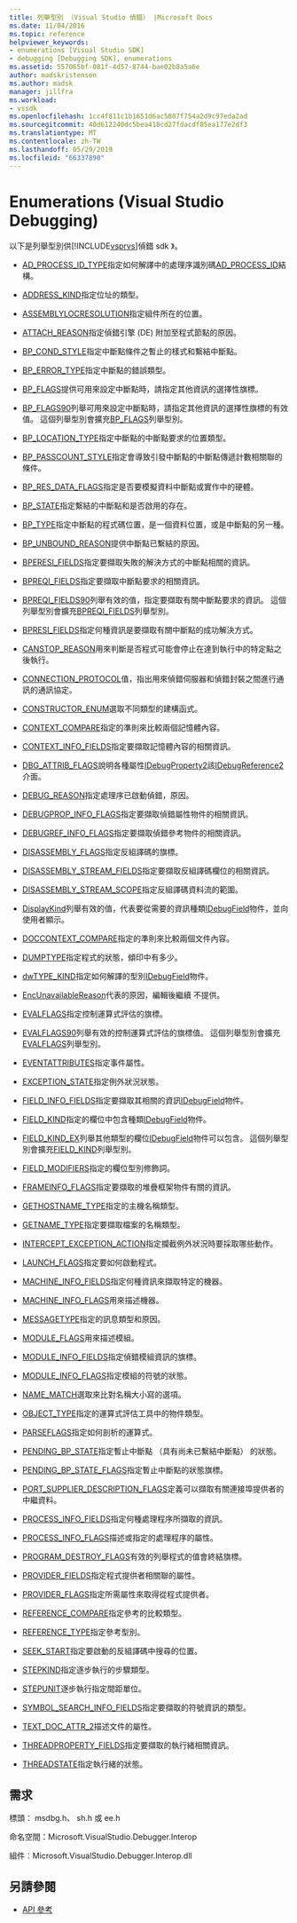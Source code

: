 ```yaml
---
title: 列舉型別 （Visual Studio 偵錯） |Microsoft Docs
ms.date: 11/04/2016
ms.topic: reference
helpviewer_keywords:
- enumerations [Visual Studio SDK]
- debugging [Debugging SDK], enumerations
ms.assetid: 557065bf-081f-4d57-8744-bae02b8a5a6e
author: madskristensen
ms.author: madsk
manager: jillfra
ms.workload:
- vssdk
ms.openlocfilehash: 1cc4f811c1b1651d6ac5807f754a2d9c97eda2ad
ms.sourcegitcommit: 40d612240dc5bea418cd27fdacdf85ea177e2df3
ms.translationtype: MT
ms.contentlocale: zh-TW
ms.lasthandoff: 05/29/2019
ms.locfileid: "66337890"
---
```

# <a name="enumerations-visual-studio-debugging"></a>Enumerations (Visual Studio Debugging)
以下是列舉型別供[!INCLUDE[vsprvs](../../../code-quality/includes/vsprvs_md.md)]偵錯 sdk 》。

- [AD_PROCESS_ID_TYPE](../../../extensibility/debugger/reference/ad-process-id-type.md)指定如何解譯中的處理序識別碼[AD_PROCESS_ID](../../../extensibility/debugger/reference/ad-process-id.md)結構。

- [ADDRESS_KIND](../../../extensibility/debugger/reference/address-kind.md)指定位址的類型。

- [ASSEMBLYLOCRESOLUTION](../../../extensibility/debugger/reference/assemblylocresolution.md)指定組件所在的位置。

- [ATTACH_REASON](../../../extensibility/debugger/reference/attach-reason.md)指定偵錯引擎 (DE) 附加至程式節點的原因。

- [BP_COND_STYLE](../../../extensibility/debugger/reference/bp-cond-style.md)指定中斷點條件之暫止的樣式和繫結中斷點。

- [BP_ERROR_TYPE](../../../extensibility/debugger/reference/bp-error-type.md)指定中斷點的錯誤類型。

- [BP_FLAGS](../../../extensibility/debugger/reference/bp-flags.md)提供可用來設定中斷點時，請指定其他資訊的選擇性旗標。

- [BP_FLAGS90](../../../extensibility/debugger/reference/bp-flags90.md)列舉可用來設定中斷點時，請指定其他資訊的選擇性旗標的有效值。 這個列舉型別會擴充[BP_FLAGS](../../../extensibility/debugger/reference/bp-flags.md)列舉型別。

- [BP_LOCATION_TYPE](../../../extensibility/debugger/reference/bp-location-type.md)指定中斷點的中斷點要求的位置類型。

- [BP_PASSCOUNT_STYLE](../../../extensibility/debugger/reference/bp-passcount-style.md)指定會導致引發中斷點的中斷點傳遞計數相關聯的條件。

- [BP_RES_DATA_FLAGS](../../../extensibility/debugger/reference/bp-res-data-flags.md)指定是否要模擬資料中斷點或實作中的硬體。

- [BP_STATE](../../../extensibility/debugger/reference/bp-state.md)指定繫結的中斷點和是否啟用的存在。

- [BP_TYPE](../../../extensibility/debugger/reference/bp-type.md)指定中斷點的程式碼位置，是一個資料位置，或是中斷點的另一種。

- [BP_UNBOUND_REASON](../../../extensibility/debugger/reference/bp-unbound-reason.md)提供中斷點已繫結的原因。

- [BPERESI_FIELDS](../../../extensibility/debugger/reference/bperesi-fields.md)指定要擷取失敗的解決方式的中斷點相關的資訊。

- [BPREQI_FIELDS](../../../extensibility/debugger/reference/bpreqi-fields.md)指定要擷取中斷點要求的相關資訊。

- [BPREQI_FIELDS90](../../../extensibility/debugger/reference/bpreqi-fields90.md)列舉有效的值，指定要擷取有關中斷點要求的資訊。 這個列舉型別會擴充[BPREQI_FIELDS](../../../extensibility/debugger/reference/bpreqi-fields.md)列舉型別。

- [BPRESI_FIELDS](../../../extensibility/debugger/reference/bpresi-fields.md)指定何種資訊是要擷取有關中斷點的成功解決方式。

- [CANSTOP_REASON](../../../extensibility/debugger/reference/canstop-reason.md)用來判斷是否程式可能會停止在達到執行中的特定點之後執行。

- [CONNECTION_PROTOCOL](../../../extensibility/debugger/reference/connection-protocol.md)值，指出用來偵錯伺服器和偵錯封裝之間進行通訊的通訊協定。

- [CONSTRUCTOR_ENUM](../../../extensibility/debugger/reference/constructor-enum.md)選取不同類型的建構函式。

- [CONTEXT_COMPARE](../../../extensibility/debugger/reference/context-compare.md)指定的準則來比較兩個記憶體內容。

- [CONTEXT_INFO_FIELDS](../../../extensibility/debugger/reference/context-info-fields.md)指定要擷取記憶體內容的相關資訊。

- [DBG_ATTRIB_FLAGS](../../../extensibility/debugger/reference/dbg-attrib-flags.md)說明各種屬性[IDebugProperty2](../../../extensibility/debugger/reference/idebugproperty2.md)該[IDebugReference2](../../../extensibility/debugger/reference/idebugreference2.md)介面。

- [DEBUG_REASON](../../../extensibility/debugger/reference/debug-reason.md)指定處理序已啟動偵錯，原因。

- [DEBUGPROP_INFO_FLAGS](../../../extensibility/debugger/reference/debugprop-info-flags.md)指定要擷取偵錯屬性物件的相關資訊。

- [DEBUGREF_INFO_FLAGS](../../../extensibility/debugger/reference/debugref-info-flags.md)指定要擷取偵錯參考物件的相關資訊。

- [DISASSEMBLY_FLAGS](../../../extensibility/debugger/reference/disassembly-flags.md)指定反組譯碼的旗標。

- [DISASSEMBLY_STREAM_FIELDS](../../../extensibility/debugger/reference/disassembly-stream-fields.md)指定要擷取反組譯碼欄位的相關資訊。

- [DISASSEMBLY_STREAM_SCOPE](../../../extensibility/debugger/reference/disassembly-stream-scope.md)指定反組譯碼資料流的範圍。

- [DisplayKind](../../../extensibility/debugger/reference/displaykind.md)列舉有效的值，代表要從需要的資訊種類[IDebugField](../../../extensibility/debugger/reference/idebugfield.md)物件，並向使用者顯示。

- [DOCCONTEXT_COMPARE](../../../extensibility/debugger/reference/doccontext-compare.md)指定的準則來比較兩個文件內容。

- [DUMPTYPE](../../../extensibility/debugger/reference/dumptype.md)指定程式的狀態，傾印中有多少。

- [dwTYPE_KIND](../../../extensibility/debugger/reference/dwtype-kind.md)指定如何解譯的型別[IDebugField](../../../extensibility/debugger/reference/idebugfield.md)物件。

- [EncUnavailableReason](../../../extensibility/debugger/reference/encunavailablereason.md)代表的原因，編輯後繼續 不提供。

- [EVALFLAGS](../../../extensibility/debugger/reference/evalflags.md)指定控制運算式評估的旗標。

- [EVALFLAGS90](../../../extensibility/debugger/reference/evalflags90.md)列舉有效的控制運算式評估的旗標值。 這個列舉型別會擴充[EVALFLAGS](../../../extensibility/debugger/reference/evalflags.md)列舉型別。

- [EVENTATTRIBUTES](../../../extensibility/debugger/reference/eventattributes.md)指定事件屬性。

- [EXCEPTION_STATE](../../../extensibility/debugger/reference/exception-state.md)指定例外狀況狀態。

- [FIELD_INFO_FIELDS](../../../extensibility/debugger/reference/field-info-fields.md)指定要擷取其相關的資訊[IDebugField](../../../extensibility/debugger/reference/idebugfield.md)物件。

- [FIELD_KIND](../../../extensibility/debugger/reference/field-kind.md)指定的欄位中包含種類[IDebugField](../../../extensibility/debugger/reference/idebugfield.md)物件。

- [FIELD_KIND_EX](../../../extensibility/debugger/reference/field-kind-ex.md)列舉其他類型的欄位[IDebugField](../../../extensibility/debugger/reference/idebugfield.md)物件可以包含。 這個列舉型別會擴充[FIELD_KIND](../../../extensibility/debugger/reference/field-kind.md)列舉型別。

- [FIELD_MODIFIERS](../../../extensibility/debugger/reference/field-modifiers.md)指定的欄位型別修飾詞。

- [FRAMEINFO_FLAGS](../../../extensibility/debugger/reference/frameinfo-flags.md)指定要擷取的堆疊框架物件有關的資訊。

- [GETHOSTNAME_TYPE](../../../extensibility/debugger/reference/gethostname-type.md)指定的主機名稱類型。

- [GETNAME_TYPE](../../../extensibility/debugger/reference/getname-type.md)指定要擷取檔案的名稱類型。

- [INTERCEPT_EXCEPTION_ACTION](../../../extensibility/debugger/reference/intercept-exception-action.md)指定攔截例外狀況時要採取哪些動作。

- [LAUNCH_FLAGS](../../../extensibility/debugger/reference/launch-flags.md)指定要如何啟動程式。

- [MACHINE_INFO_FIELDS](../../../extensibility/debugger/reference/machine-info-fields.md)指定何種資訊來擷取特定的機器。

- [MACHINE_INFO_FLAGS](../../../extensibility/debugger/reference/machine-info-flags.md)用來描述機器。

- [MESSAGETYPE](../../../extensibility/debugger/reference/messagetype.md)指定的訊息類型和原因。

- [MODULE_FLAGS](../../../extensibility/debugger/reference/module-flags.md)用來描述模組。

- [MODULE_INFO_FIELDS](../../../extensibility/debugger/reference/module-info-fields.md)指定偵錯模組資訊的旗標。

- [MODULE_INFO_FLAGS](../../../extensibility/debugger/reference/module-info-flags.md)指定模組的符號的狀態。

- [NAME_MATCH](../../../extensibility/debugger/reference/name-match.md)選取來比對名稱大小寫的選項。

- [OBJECT_TYPE](../../../extensibility/debugger/reference/object-type.md)指定的運算式評估工具中的物件類型。

- [PARSEFLAGS](../../../extensibility/debugger/reference/parseflags.md)指定如何剖析的運算式。

- [PENDING_BP_STATE](../../../extensibility/debugger/reference/pending-bp-state.md)指定暫止中斷點 （具有尚未已繫結中斷點） 的狀態。

- [PENDING_BP_STATE_FLAGS](../../../extensibility/debugger/reference/pending-bp-state-flags.md)指定暫止中斷點的狀態旗標。

- [PORT_SUPPLIER_DESCRIPTION_FLAGS](../../../extensibility/debugger/reference/port-supplier-description-flags.md)定義可以擷取有關連接埠提供者的中繼資料。

- [PROCESS_INFO_FIELDS](../../../extensibility/debugger/reference/process-info-fields.md)指定何種處理程序所擷取的資訊。

- [PROCESS_INFO_FLAGS](../../../extensibility/debugger/reference/process-info-flags.md)描述或指定的處理程序的屬性。

- [PROGRAM_DESTROY_FLAGS](../../../extensibility/debugger/reference/program-destroy-flags.md)有效的列舉程式的值會終結旗標。

- [PROVIDER_FIELDS](../../../extensibility/debugger/reference/provider-fields.md)指定程式提供者相關聯的屬性。

- [PROVIDER_FLAGS](../../../extensibility/debugger/reference/provider-flags.md)指定所需屬性來取得從程式提供者。

- [REFERENCE_COMPARE](../../../extensibility/debugger/reference/reference-compare.md)指定參考的比較類型。

- [REFERENCE_TYPE](../../../extensibility/debugger/reference/reference-type.md)指定參考型別。

- [SEEK_START](../../../extensibility/debugger/reference/seek-start.md)指定要啟動的反組譯碼中搜尋的位置。

- [STEPKIND](../../../extensibility/debugger/reference/stepkind.md)指定逐步執行的步驟類型。

- [STEPUNIT](../../../extensibility/debugger/reference/stepunit.md)逐步執行指定間距單位。

- [SYMBOL_SEARCH_INFO_FIELDS](../../../extensibility/debugger/reference/symbol-search-info-fields.md)指定要擷取的符號資訊的類型。

- [TEXT_DOC_ATTR_2](../../../extensibility/debugger/reference/text-doc-attr-2.md)描述文件的屬性。

- [THREADPROPERTY_FIELDS](../../../extensibility/debugger/reference/threadproperty-fields.md)指定要擷取的執行緒相關資訊。

- [THREADSTATE](../../../extensibility/debugger/reference/threadstate.md)指定執行緒的狀態。

## <a name="requirements"></a>需求
 標頭： msdbg.h、 sh.h 或 ee.h

 命名空間：Microsoft.VisualStudio.Debugger.Interop

 組件︰Microsoft.VisualStudio.Debugger.Interop.dll

## <a name="see-also"></a>另請參閱
- [API 參考](../../../extensibility/debugger/reference/api-reference-visual-studio-debugging.md)